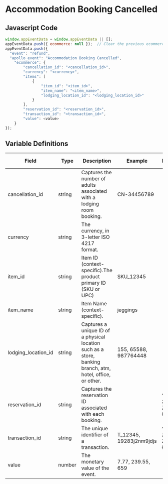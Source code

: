 # Accommodation Booking Cancelled

### 

## Javascript Code
```js
window.appEventData = window.appEventData || [];
appEventData.push({ ecommerce: null });  // Clear the previous ecommerce object.
appEventData.push({
  "event": "refund",
  "apollo_event": "Accommodation Booking Cancelled",
    "ecommerce": {
        "cancellation_id": "<cancellation_id>",
        "currency": "<currency>",
        "items": [
            {
                "item_id": "<item_id>",
                "item_name": "<item_name>",
                "lodging_location_id": "<lodging_location_id>"
            }
        ],
        "reservation_id": "<reservation_id>",
        "transaction_id": "<transaction_id>",
        "value": <value>
    }
});
```

## Variable Definitions

|Field|Type|Description|Example|Pattern|Min Length|Max Length|Minimum|Maximum|Multiple Of|
| --- | --- | --- | --- | --- | --- | --- | --- | --- | --- |
|cancellation_id|string|Captures the number of adults associated with a lodging room booking.|CN-34456789|||||||
|currency|string|The currency, in 3-letter ISO 4217 format.||||||||
|item_id|string|Item ID \(context-specific\).The product primary ID \(SKU or UPC\)|SKU\_12345|||||||
|item_name|string|Item Name \(context-specific\).|jeggings|||||||
|lodging_location_id|string|Captures a unique ID of a physical location such as a store, banking branch, atm, hotel, office, or other.|155, 65588, 987764448|||||||
|reservation_id|string|Captures the reservation ID associated with each booking.||^[a-zA-Z0-9]{6,20}$|6|20||||
|transaction_id|string|The unique identifier of a transaction.|T\_12345, 19283j2nm9jdjs|^[a-zA-Z0-9]{6,20}$|6|20||||
|value|number|The monetary value of the event.|7.77, 239.55, 659|||||||




